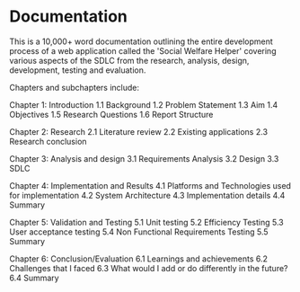 # Documentation

This is a 10,000+ word documentation outlining the entire development process of a web application called the 'Social Welfare Helper' covering various aspects of the SDLC from the research, analysis, design, development, testing and evaluation. 

Chapters and subchapters include:

Chapter 1: Introduction
  1.1 Background
  1.2 Problem Statement
  1.3 Aim
  1.4 Objectives
  1.5 Research Questions
  1.6 Report Structure
  
Chapter 2: Research
  2.1 Literature review
  2.2 Existing applications
  2.3 Research conclusion

Chapter 3: Analysis and design
  3.1 Requirements Analysis
  3.2 Design
  3.3 SDLC
  
Chapter 4: Implementation and Results
  4.1 Platforms and Technologies used for implementation
  4.2 System Architecture
  4.3 Implementation details
  4.4 Summary

Chapter 5: Validation and Testing
  5.1 Unit testing
  5.2 Efficiency Testing
  5.3 User acceptance testing
  5.4 Non Functional Requirements Testing
  5.5 Summary
  
Chapter 6: Conclusion/Evaluation
  6.1 Learnings and achievements
  6.2 Challenges that I faced
  6.3 What would I add or do differently in the future?
  6.4 Summary


